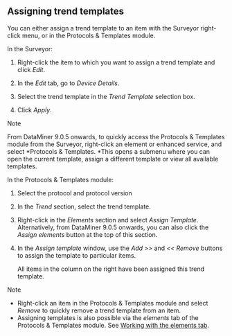 ## Assigning trend templates

You can either assign a trend template to an item with the Surveyor right-click menu, or in the Protocols & Templates module.

In the Surveyor:

1. Right-click the item to which you want to assign a trend template and click *Edit*.

2. In the *Edit* tab, go to *Device Details*.

3. Select the trend template in the *Trend Template* selection box.

4. Click *Apply*.

> [!NOTE]
> From DataMiner 9.0.5 onwards, to quickly access the Protocols & Templates module from the Surveyor, right-click an element or enhanced service, and select *Protocols & Templates. *This opens a submenu where you can open the current template, assign a different template or view all available templates.

In the Protocols & Templates module:

1. Select the protocol and protocol version

2. In the *Trend* section, select the trend template.

3. Right-click in the *Elements* section and select *Assign Template*. Alternatively, from DataMiner 9.0.5 onwards, you can also click the *Assign elements* button at the top of this section.

4. In the *Assign template* window, use the *Add \>\>* and *\<\< Remove* buttons to assign the template to particular items.

    All items in the column on the right have been assigned this trend template.

> [!NOTE]
> -  Right-click an item in the Protocols & Templates module and select *Remove* to quickly remove a trend template from an item.
> -  Assigning templates is also possible via the *elements* tab of the Protocols & Templates module. See [Working with the elements tab](Working_with_the_elements_tab.md).

 
